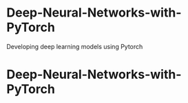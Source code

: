 # Deep-Neural-Networks-with-PyTorch
Developing deep learning models using  Pytorch
# Deep-Neural-Networks-with-PyTorch
